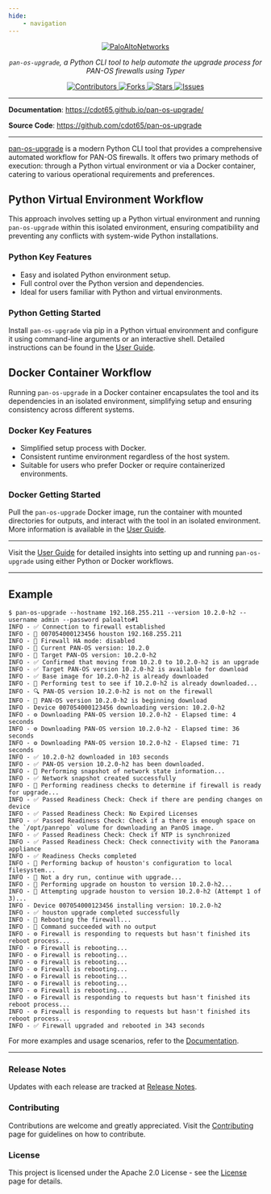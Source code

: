 ```yaml
---
hide:
    - navigation
---
```


<style>
.md-content .md-typeset h1 { display: none; }
</style>

<p align="center">
    <a href="https://paloaltonetworks.com"><img src="https://github.com/cdot65/pan-os-upgrade/blob/main/docs/images/logo.svg?raw=true" alt="PaloAltoNetworks"></a>
</p>
<p align="center">
    <em><code>pan-os-upgrade</code>, a Python CLI tool to help automate the upgrade process for PAN-OS firewalls using Typer</em>
</p>
<p align="center">
<a href="https://github.com/cdot65/pan-os-upgrade/graphs/contributors" target="_blank">
    <img src="https://img.shields.io/github/contributors/cdot65/pan-os-upgrade.svg?style=for-the-badge" alt="Contributors">
</a>
<a href="https://github.com/cdot65/pan-os-upgrade/network/members" target="_blank">
    <img src="https://img.shields.io/github/forks/cdot65/pan-os-upgrade.svg?style=for-the-badge" alt="Forks">
</a>
<a href="https://github.com/cdot65/pan-os-upgrade/stargazers" target="_blank">
    <img src="https://img.shields.io/github/stars/cdot65/pan-os-upgrade.svg?style=for-the-badge" alt="Stars">
</a>
<a href="https://github.com/cdot65/pan-os-upgrade/issues" target="_blank">
    <img src="https://img.shields.io/github/issues/cdot65/pan-os-upgrade.svg?style=for-the-badge" alt="Issues">
</a>
</p>

---

**Documentation**: <a href="https://cdot65.github.io/pan-os-upgrade/" target="_blank">https://cdot65.github.io/pan-os-upgrade/</a>

**Source Code**: <a href="https://github.com/cdot65/pan-os-upgrade" target="_blank">https://github.com/cdot65/pan-os-upgrade</a>

---

<a href="https://github.com/cdot65/pan-os-upgrade" target="_blank">pan-os-upgrade</a> is a modern Python CLI tool that provides a comprehensive automated workflow for PAN-OS firewalls. It offers two primary methods of execution: through a Python virtual environment or via a Docker container, catering to various operational requirements and preferences.

## Python Virtual Environment Workflow

This approach involves setting up a Python virtual environment and running `pan-os-upgrade` within this isolated environment, ensuring compatibility and preventing any conflicts with system-wide Python installations.

### Python Key Features

- Easy and isolated Python environment setup.
- Full control over the Python version and dependencies.
- Ideal for users familiar with Python and virtual environments.

### Python Getting Started

Install `pan-os-upgrade` via pip in a Python virtual environment and configure it using command-line arguments or an interactive shell. Detailed instructions can be found in the [User Guide](user-guide/python/getting-started.md).

## Docker Container Workflow

Running `pan-os-upgrade` in a Docker container encapsulates the tool and its dependencies in an isolated environment, simplifying setup and ensuring consistency across different systems.

### Docker Key Features

- Simplified setup process with Docker.
- Consistent runtime environment regardless of the host system.
- Suitable for users who prefer Docker or require containerized environments.

### Docker Getting Started

Pull the `pan-os-upgrade` Docker image, run the container with mounted directories for outputs, and interact with the tool in an isolated environment. More information is available in the [User Guide](user-guide/docker/getting-started.md).

---

Visit the [User Guide](user-guide/introduction.md) for detailed insights into setting up and running `pan-os-upgrade` using either Python or Docker workflows.

---

## Example

<div class="termy">

```console
$ pan-os-upgrade --hostname 192.168.255.211 --version 10.2.0-h2 --username admin --password paloalto#1
INFO - ✅ Connection to firewall established
INFO - 📝 007054000123456 houston 192.168.255.211
INFO - 📝 Firewall HA mode: disabled
INFO - 📝 Current PAN-OS version: 10.2.0
INFO - 📝 Target PAN-OS version: 10.2.0-h2
INFO - ✅ Confirmed that moving from 10.2.0 to 10.2.0-h2 is an upgrade
INFO - ✅ Target PAN-OS version 10.2.0-h2 is available for download
INFO - ✅ Base image for 10.2.0-h2 is already downloaded
INFO - 🚀 Performing test to see if 10.2.0-h2 is already downloaded...
INFO - 🔍 PAN-OS version 10.2.0-h2 is not on the firewall
INFO - 🚀 PAN-OS version 10.2.0-h2 is beginning download
INFO - Device 007054000123456 downloading version: 10.2.0-h2
INFO - ⚙️ Downloading PAN-OS version 10.2.0-h2 - Elapsed time: 4 seconds
INFO - ⚙️ Downloading PAN-OS version 10.2.0-h2 - Elapsed time: 36 seconds
INFO - ⚙️ Downloading PAN-OS version 10.2.0-h2 - Elapsed time: 71 seconds
INFO - ✅ 10.2.0-h2 downloaded in 103 seconds
INFO - ✅ PAN-OS version 10.2.0-h2 has been downloaded.
INFO - 🚀 Performing snapshot of network state information...
INFO - ✅ Network snapshot created successfully
INFO - 🚀 Performing readiness checks to determine if firewall is ready for upgrade...
INFO - ✅ Passed Readiness Check: Check if there are pending changes on device
INFO - ✅ Passed Readiness Check: No Expired Licenses
INFO - ✅ Passed Readiness Check: Check if a there is enough space on the `/opt/panrepo` volume for downloading an PanOS image.
INFO - ✅ Passed Readiness Check: Check if NTP is synchronized
INFO - ✅ Passed Readiness Check: Check connectivity with the Panorama appliance
INFO - ✅ Readiness Checks completed
INFO - 🚀 Performing backup of houston's configuration to local filesystem...
INFO - 🚀 Not a dry run, continue with upgrade...
INFO - 🚀 Performing upgrade on houston to version 10.2.0-h2...
INFO - 🚀 Attempting upgrade houston to version 10.2.0-h2 (Attempt 1 of 3)...
INFO - Device 007054000123456 installing version: 10.2.0-h2
INFO - ✅ houston upgrade completed successfully
INFO - 🚀 Rebooting the firewall...
INFO - 📝 Command succeeded with no output
INFO - ⚙️ Firewall is responding to requests but hasn't finished its reboot process...
INFO - ⚙️ Firewall is rebooting...
INFO - ⚙️ Firewall is rebooting...
INFO - ⚙️ Firewall is rebooting...
INFO - ⚙️ Firewall is rebooting...
INFO - ⚙️ Firewall is rebooting...
INFO - ⚙️ Firewall is rebooting...
INFO - ⚙️ Firewall is rebooting...
INFO - ⚙️ Firewall is responding to requests but hasn't finished its reboot process...
INFO - ⚙️ Firewall is responding to requests but hasn't finished its reboot process...
INFO - ✅ Firewall upgraded and rebooted in 343 seconds

```

</div>

For more examples and usage scenarios, refer to the [Documentation](https://cdot65.github.io/pan-os-upgrade/).

---

### Release Notes

Updates with each release are tracked at [Release Notes](about/release-notes.md).

### Contributing

Contributions are welcome and greatly appreciated. Visit the [Contributing](about/contributing.md) page for guidelines on how to contribute.

### License

This project is licensed under the Apache 2.0 License - see the [License](about/license.md) page for details.
